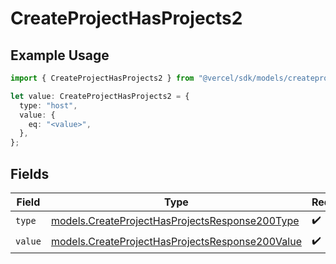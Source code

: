 # CreateProjectHasProjects2

## Example Usage

```typescript
import { CreateProjectHasProjects2 } from "@vercel/sdk/models/createprojectop.js";

let value: CreateProjectHasProjects2 = {
  type: "host",
  value: {
    eq: "<value>",
  },
};
```

## Fields

| Field                                                                                                    | Type                                                                                                     | Required                                                                                                 | Description                                                                                              |
| -------------------------------------------------------------------------------------------------------- | -------------------------------------------------------------------------------------------------------- | -------------------------------------------------------------------------------------------------------- | -------------------------------------------------------------------------------------------------------- |
| `type`                                                                                                   | [models.CreateProjectHasProjectsResponse200Type](../models/createprojecthasprojectsresponse200type.md)   | :heavy_check_mark:                                                                                       | N/A                                                                                                      |
| `value`                                                                                                  | [models.CreateProjectHasProjectsResponse200Value](../models/createprojecthasprojectsresponse200value.md) | :heavy_check_mark:                                                                                       | N/A                                                                                                      |